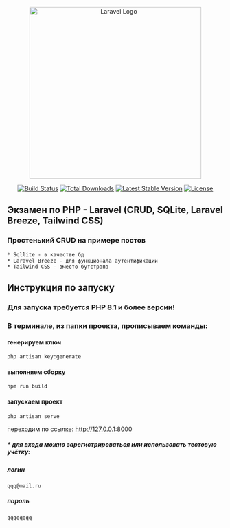 <p align="center"><a href="https://laravel.com" target="_blank"><img src="https://raw.githubusercontent.com/laravel/art/master/logo-lockup/5%20SVG/2%20CMYK/1%20Full%20Color/laravel-logolockup-cmyk-red.svg" width="400" alt="Laravel Logo"></a></p>

<p align="center">
<a href="https://github.com/laravel/framework/actions"><img src="https://github.com/laravel/framework/workflows/tests/badge.svg" alt="Build Status"></a>
<a href="https://packagist.org/packages/laravel/framework"><img src="https://img.shields.io/packagist/dt/laravel/framework" alt="Total Downloads"></a>
<a href="https://packagist.org/packages/laravel/framework"><img src="https://img.shields.io/packagist/v/laravel/framework" alt="Latest Stable Version"></a>
<a href="https://packagist.org/packages/laravel/framework"><img src="https://img.shields.io/packagist/l/laravel/framework" alt="License"></a>
</p>

## Экзамен по PHP - Laravel (CRUD, SQLite, Laravel Breeze, Tailwind CSS)

### Простенький CRUD на примере постов
    * Sqllite - в качестве бд
    * Laravel Breeze - для функционала аутентификации
    * Tailwind CSS - вместо бутстрапа

## Инструкция по запуску

### Для запуска требуется PHP 8.1 и более версии!
### В терминале, из папки проекта, прописываем команды:

#### генерируем ключ
    php artisan key:generate

#### выполняем сборку
    npm run build

#### запускаем проект
    php artisan serve
переходим по ссылке: http://127.0.0.1:8000

##### * для входа можно зарегистрироваться или использовать тестовую учётку:
##### логин
    qqq@mail.ru
##### пароль
    qqqqqqqq

